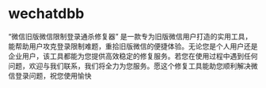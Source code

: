 # wechatdbb
“微信旧版微信限制登录通杀修复器” 是一款专为旧版微信用户打造的实用工具，能帮助用户攻克登录限制难题，重拾旧版微信的便捷体验。无论您是个人用户还是企业用户，该工具都能为您提供高效稳定的修复服务。若您在使用过程中遇到任何问题，欢迎与我们联系，我们将全力为您服务。愿这个修复工具能助您顺利解决微信登录问题，祝您使用愉快
